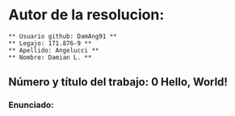 # Autor de la resolucion:
    ** Usuario github: DamAng91 **
    ** Legajo: 171.876-9 **
    ** Apellido: Angelucci **
    ** Nombre: Damian L. **

## Número y título del trabajo: 0 Hello, World! 

### Enunciado:

